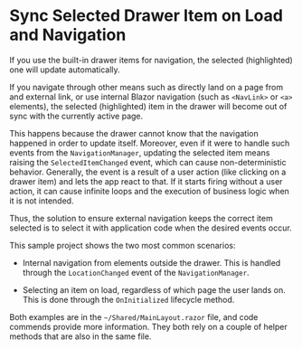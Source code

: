 # Sync Selected Drawer Item on Load and Navigation

If you use the built-in drawer items for navigation, the selected (highlighted) one will update automatically.

If you navigate through other means such as directly land on a page from and external link, or use internal Blazor navigation (such as `<NavLink>` or `<a>` elements), the selected (highlighted) item in the drawer will become out of sync with the currently active page.

This happens because the drawer cannot know that the navigation happened in order to update itself. Moreover, even if it were to handle such events from the `NavigationManager`, updating the selected item means raising the `SelectedItemChanged` event, which can cause non-deterministic behavior. Generally, the event is a result of a user action (like clicking on a drawer item) and lets the app react to that. If it starts firing without a user action, it can cause infinite loops and the execution of business logic when it is not intended.

Thus, the solution to ensure external navigation keeps the correct item selected is to select it with application code when the desired events occur.

This sample project shows the two most common scenarios:

* Internal navigation from elements outside the drawer. This is handled through the `LocationChanged` event of the `NavigationManager`.

* Selecting an item on load, regardless of which page the user lands on. This is done through the `OnInitialized` lifecycle method.

Both examples are in the `~/Shared/MainLayout.razor` file, and code commends provide more information. They both rely on a couple of helper methods that are also in the same file.
